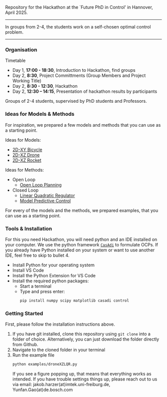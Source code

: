 Repository for the Hackathon at the `Future PhD in Control' in Hannover, April 2025.

---
In groups from 2-4, the students work on a self-chosen optimal control problem.

----

### Organisation
Timetable
- Day 1, **17:00 - 18:30**, Introduction to Hackathon, find groups
- Day 2, **8:30**, Project Committments (Group Members and Project Working Title)
- Day 2, **8:30 - 12:30**, Hackathon
- Day 2, **12:30 – 14:15**, Presentation of hackathon results by participants

Groups of 2-4 students, supervised by PhD students and Professors.

### Ideas for Models & Methods

For inspiration, we prepared a few models and methods that you can use as a starting point. 

Ideas for Models:
- [2D-XY Bicycle](documentation/Model%20-%202D-XY%20Bicycle%20Control.md)
- [2D-XZ Drone](documentation/Model%20-%202D-XZ%20Drone%20Control.md)
- [2D-XZ Rocket](documentation/Model%20-%202D-XZ%20Rocket%20Control.md)

Ideas for Methods:
- Open Loop
	- [Open Loop Planning](documentation/Method%20-%20Open%20Loop%20Planning.md)
- Closed Loop
	- [Linear Quadratic Regulator](documentation/Method%20-%20LQR%20Controller.md)
	- [Model Predictive Control](documentation/Method%20-%20Model%20Predictive%20Control.md)
	
For every of the models and the methods, we prepared examples, that you can use as a starting point.

### Tools & Installation

For this you need Hackathon, you will need python and an IDE installed on your computer.
We use the python framework [`CasAdi`](https://web.casadi.org/) to formulate OCPs.
If you already have Python installed on your system or want to use another IDE, feel free to skip to bullet 4.

- Install Python for your operating system
- Install VS Code
- Install the Python Extension for VS Code
- Install the required python packages:
	- Start a terminal
	- Type and press enter:
		```bash
		pip install numpy scipy matplotlib casadi control
		```

### Getting Started

First, please follow the installation instructions above.

1. If you have git installed, clone this repository using `git clone` into a folder of choice. Alternatively, you can just download the folder directly from Github.
2. Navigate to the cloned folder in your terminal
3. Run the example file
	```bash
	python examples/droneXZLQR.py
	```
	If you see a figure popping up, that means that everything works as intended. If you have trouble settings things up, please reach out to us via email: jakob.harzer(at)imtek.uni-freiburg.de, Yunfan.Gao(at)de.bosch.com

